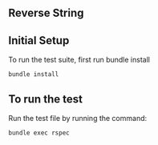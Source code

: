 ## Reverse String

## Initial Setup

To run the test suite, first run bundle install

```
bundle install
```

## To run the test

Run the test file by running the command:

```
bundle exec rspec
```